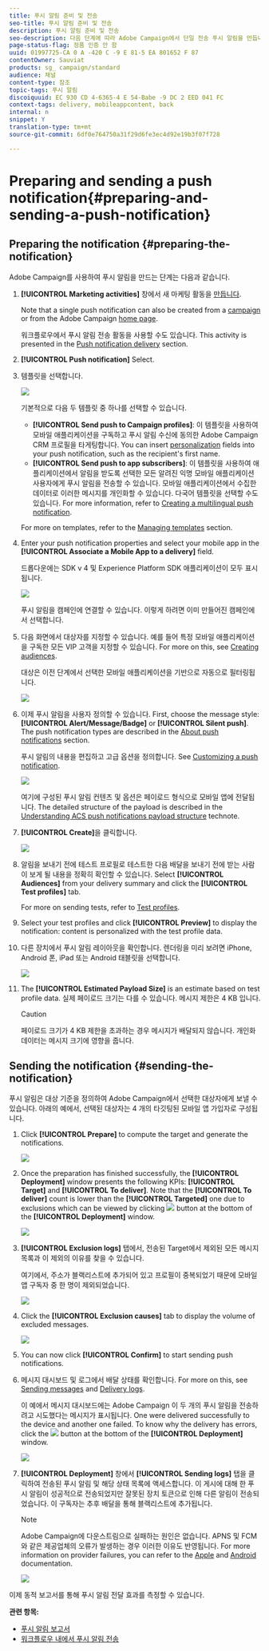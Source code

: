 ```yaml
---
title: 푸시 알림 준비 및 전송
seo-title: 푸시 알림 준비 및 전송
description: 푸시 알림 준비 및 전송
seo-description: 다음 단계에 따라 Adobe Campaign에서 단일 전송 푸시 알림을 만듭니다.
page-status-flag: 정품 인증 안 함
uuid: 01997725-CA 0 A -420 C -9 E 81-5 EA 801652 F 87
contentOwner: Sauviat
products: sg_ campaign/standard
audience: 채널
content-type: 참조
topic-tags: 푸시 알림
discoiquuid: EC 930 CD 4-6365-4 E 54-Babe -9 DC 2 EED 041 FC
context-tags: delivery, mobileappcontent, back
internal: n
snippet: Y
translation-type: tm+mt
source-git-commit: 6df0e764750a31f29d6fe3ec4d92e19b3f07f728

---
```



# Preparing and sending a push notification{#preparing-and-sending-a-push-notification}

## Preparing the notification {#preparing-the-notification}

Adobe Campaign를 사용하여 푸시 알림을 만드는 단계는 다음과 같습니다.

1. **[!UICONTROL Marketing activities]** 창에서 새 마케팅 활동을 [만듭니다](../../start/using/marketing-activities.md#creating-a-marketing-activity).

   Note that a single push notification can also be created from a [campaign](../../start/using/marketing-activities.md#creating-a-marketing-activity) or from the Adobe Campaign [home page](../../start/using/interface-description.md#home-page).

   워크플로우에서 푸시 알림 전송 활동을 사용할 수도 있습니다. This activity is presented in the [Push notification delivery](../../automating/using/push-notification-delivery.md) section.

1. **[!UICONTROL Push notification]** Select.
1. 템플릿을 선택합니다.

   ![](assets/push_notif_type.png)

   기본적으로 다음 두 템플릿 중 하나를 선택할 수 있습니다.

   * **[!UICONTROL Send push to Campaign profiles]**: 이 템플릿을 사용하여 모바일 애플리케이션을 구독하고 푸시 알림 수신에 동의한 Adobe Campaign CRM 프로필을 타게팅합니다. You can insert [personalization](../../designing/using/inserting-a-personalization-field.md) fields into your push notification, such as the recipient's first name.
   * **[!UICONTROL Send push to app subscribers]**: 이 템플릿을 사용하여 애플리케이션에서 알림을 받도록 선택한 모든 알려진 익명 모바일 애플리케이션 사용자에게 푸시 알림을 전송할 수 있습니다. 모바일 애플리케이션에서 수집한 데이터로 이러한 메시지를 개인화할 수 있습니다.
   다국어 템플릿을 선택할 수도 있습니다. For more information, refer to [Creating a multilingual push notification](../../channels/using/creating-a-multilingual-push-notification.md).

   For more on templates, refer to the [Managing templates](../../start/using/about-templates.md) section.

1. Enter your push notification properties and select your mobile app in the **[!UICONTROL Associate a Mobile App to a delivery]** field.

   드롭다운에는 SDK v 4 및 Experience Platform SDK 애플리케이션이 모두 표시됩니다.

   ![](assets/push_notif_properties.png)

   푸시 알림을 캠페인에 연결할 수 있습니다. 이렇게 하려면 이미 만들어진 캠페인에서 선택합니다.

1. 다음 화면에서 대상자를 지정할 수 있습니다. 예를 들어 특정 모바일 애플리케이션을 구독한 모든 VIP 고객을 지정할 수 있습니다. For more on this, see [Creating audiences](../../audiences/using/creating-audiences.md).

   대상은 이전 단계에서 선택한 모바일 애플리케이션을 기반으로 자동으로 필터링됩니다.

   ![](assets/push_notif_audience.png)

1. 이제 푸시 알림을 사용자 정의할 수 있습니다. First, choose the message style: **[!UICONTROL Alert/Message/Badge]** or **[!UICONTROL Silent push]**. The push notification types are described in the [About push notifications](../../channels/using/about-push-notifications.md) section.

   푸시 알림의 내용을 편집하고 고급 옵션을 정의합니다. See [Customizing a push notification](../../channels/using/customizing-a-push-notification.md).

   ![](assets/push_notif_content.png)

   여기에 구성된 푸시 알림 컨텐츠 및 옵션은 페이로드 형식으로 모바일 앱에 전달됩니다. The detailed structure of the payload is described in the [Understanding ACS push notifications payload structure](https://helpx.adobe.com/campaign/kb/understanding-campaign-standard-push-notifications-payload-struc.html) technote.

1. **[!UICONTROL Create]**&#x200B;을 클릭합니다.

   ![](assets/push_notif_content_2.png)

1. 알림을 보내기 전에 테스트 프로필로 테스트한 다음 배달을 보내기 전에 받는 사람이 보게 될 내용을 정확히 확인할 수 있습니다. Select **[!UICONTROL Audiences]** from your delivery summary and click the **[!UICONTROL Test profiles]** tab.

   For more on sending tests, refer to [Test profiles](../../sending/using/managing-test-profiles-and-sending-proofs.md).

1. Select your test profiles and click **[!UICONTROL Preview]** to display the notification: content is personalized with the test profile data.
1. 다른 장치에서 푸시 알림 레이아웃을 확인합니다. 렌더링을 미리 보려면 iPhone, Android 폰, iPad 또는 Android 태블릿을 선택합니다.

   ![](assets/push_notif_preview.png)

1. The **[!UICONTROL Estimated Payload Size]** is an estimate based on test profile data. 실제 페이로드 크기는 다를 수 있습니다. 메시지 제한은 4 KB 입니다.

   >[!CAUTION]
   >
   >페이로드 크기가 4 KB 제한을 초과하는 경우 메시지가 배달되지 않습니다. 개인화 데이터는 메시지 크기에 영향을 줍니다.

## Sending the notification {#sending-the-notification}

푸시 알림은 대상 기준을 정의하여 Adobe Campaign에서 선택한 대상자에게 보낼 수 있습니다. 아래의 예에서, 선택된 대상자는 4 개의 타깃팅된 모바일 앱 가입자로 구성됩니다.

1. Click **[!UICONTROL Prepare]** to compute the target and generate the notifications.

   ![](assets/push_send_1.png)

1. Once the preparation has finished successfully, the **[!UICONTROL Deployment]** window presents the following KPIs: **[!UICONTROL Target]** and **[!UICONTROL To deliver]**. Note that the **[!UICONTROL To deliver]** count is lower than the **[!UICONTROL Targeted]** one due to exclusions which can be viewed by clicking ![](assets/lp_link_properties.png) button at the bottom of the **[!UICONTROL Deployment]** window.

   ![](assets/push_send_2.png)

1. **[!UICONTROL Exclusion logs]** 탭에서, 전송된 Target에서 제외된 모든 메시지 목록과 이 제외의 이유를 찾을 수 있습니다.

   여기에서, 주소가 블랙리스트에 추가되어 있고 프로필이 중복되었기 때문에 모바일 앱 구독자 중 한 명이 제외되었습니다.

   ![](assets/push_send_5.png)

1. Click the **[!UICONTROL Exclusion causes]** tab to display the volume of excluded messages.

   ![](assets/push_send_7.png)

1. You can now click **[!UICONTROL Confirm]** to start sending push notifications.
1. 메시지 대시보드 및 로그에서 배달 상태를 확인합니다. For more on this, see [Sending messages](../../sending/using/confirming-the-send.md) and [Delivery logs](../../sending/using/monitoring-a-delivery.md#delivery-logs).

   이 예에서 메시지 대시보드에는 Adobe Campaign 이 두 개의 푸시 알림을 전송하려고 시도했다는 메시지가 표시됩니다. One were delivered successfully to the device and another one failed. To know why the delivery has errors, click the ![](assets/lp_link_properties.png) button at the bottom of the **[!UICONTROL Deployment]** window.

   ![](assets/push_send_4.png)

1. **[!UICONTROL Deployment]** 창에서 **[!UICONTROL Sending logs]** 탭을 클릭하여 전송된 푸시 알림 및 해당 상태 목록에 액세스합니다. 이 게시에 대해 한 푸시 알림이 성공적으로 전송되었지만 잘못된 장치 토큰으로 인해 다른 알림이 전송되었습니다. 이 구독자는 추후 배달을 통해 블랙리스트에 추가됩니다.

   >[!NOTE]
   >
   >Adobe Campaign에 다운스트림으로 실패하는 원인은 없습니다. APNS 및 FCM와 같은 제공업체의 오류가 발생하는 경우 이러한 이유도 반영됩니다. For more information on provider failures, you can refer to the [Apple](https://developer.apple.com/library/content/documentation/NetworkingInternet/Conceptual/RemoteNotificationsPG/CommunicatingwithAPNs.html) and [Android](https://firebase.google.com/docs/cloud-messaging/http-server-ref) documentation.

   ![](assets/push_send_6.png)

이제 동적 보고서를 통해 푸시 알림 전달 효과를 측정할 수 있습니다.

**관련 항목:**

* [푸시 알림 보고서](../../reporting/using/push-notification-report.md)
* [워크플로우 내에서 푸시 알림 전송](../../automating/using/push-notification-delivery.md)

